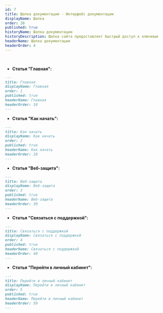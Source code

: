 ```yaml
---
id: 7
title: Шапка документации - Интерфейс документации
displayName: Шапка
order: 20
published: true
historyName: Шапка документации
historyDescription: Шапка сайта предоставляет быстрый доступ к ключевым разделам, улучшая навигацию и настройку через мета свойства.
headerName: Шапка документации
headerOrder: 4
---
```



<br/>


- **Статья "Главная":**


```md
---
title: Главная
displayName: Главная
order: 1
published: true
headerName: Главная
headerOrder: 10
---
```


- **Статья "Как начать":**

```md
---
title: Как начать
displayName: Как начать
order: 2
published: true
headerName: Как начать
headerOrder: 20
---
```

- **Статья "Веб-защита":**

```md
---
title: Веб-защита
displayName: Веб-защита
order: 3
published: true
headerName: Веб-защита
headerOrder: 30
---
```

- **Статья "Связаться с поддержкой":**

```md
---
title: Связаться с поддержкой
displayName: Связаться с поддержкой
order: 4
published: true
headerName: Связаться с поддержкой
headerOrder: 40
---
```

- **Статья "Перейти в личный кабинет":**

```md
---
title: Перейти в личный кабинет
displayName: Перейти в личный кабинет
order: 5
published: true
headerName: Перейти в личный кабинет
headerOrder: 50
---
```
